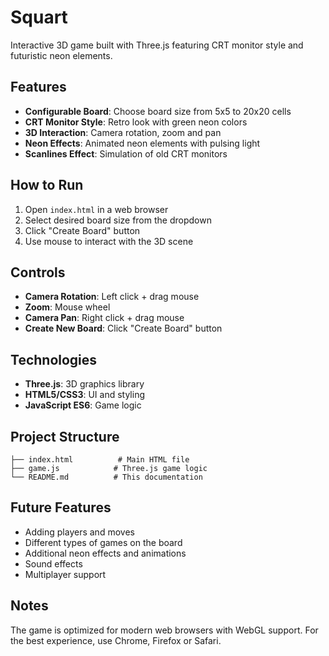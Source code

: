 # Squart

Interactive 3D game built with Three.js featuring CRT monitor style and futuristic neon elements.

## Features

- **Configurable Board**: Choose board size from 5x5 to 20x20 cells
- **CRT Monitor Style**: Retro look with green neon colors
- **3D Interaction**: Camera rotation, zoom and pan
- **Neon Effects**: Animated neon elements with pulsing light
- **Scanlines Effect**: Simulation of old CRT monitors

## How to Run

1. Open `index.html` in a web browser
2. Select desired board size from the dropdown
3. Click "Create Board" button
4. Use mouse to interact with the 3D scene

## Controls

- **Camera Rotation**: Left click + drag mouse
- **Zoom**: Mouse wheel
- **Camera Pan**: Right click + drag mouse
- **Create New Board**: Click "Create Board" button

## Technologies

- **Three.js**: 3D graphics library
- **HTML5/CSS3**: UI and styling
- **JavaScript ES6**: Game logic

## Project Structure

```
├── index.html          # Main HTML file
├── game.js            # Three.js game logic
└── README.md          # This documentation
```

## Future Features

- Adding players and moves
- Different types of games on the board
- Additional neon effects and animations
- Sound effects
- Multiplayer support

## Notes

The game is optimized for modern web browsers with WebGL support. For the best experience, use Chrome, Firefox or Safari.
